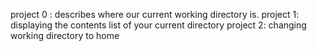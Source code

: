 project 0 : describes where our current working directory is.
project 1: displaying the contents list of your current directory
project 2: changing working directory to home
